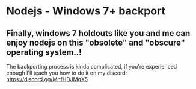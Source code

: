 # Nodejs - Windows 7+ backport
## Finally, windows 7 holdouts like you and me can enjoy nodejs on this "obsolete" and "obscure" operating system..!
The backporting process is kinda complicated, if you're experienced enough I'll teach you how to do it on my discord: https://discord.gg/MnfHDJMqX5
